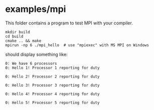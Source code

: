 # examples/mpi

This folder contains a program to test MPI with your compiler. 

```
mkdir build
cd build
cmake .. && make
mpirun -np 6 ./mpi_hello  # use "mpiexec" with MS MPI on Windows
```
should display something like:
```
0: We have 6 processors
0: Hello 1! Processor 1 reporting for duty

0: Hello 2! Processor 2 reporting for duty

0: Hello 3! Processor 3 reporting for duty

0: Hello 4! Processor 4 reporting for duty

0: Hello 5! Processor 5 reporting for duty
```
